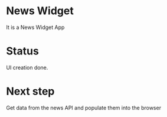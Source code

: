 # News Widget

It is a News Widget App

# Status

UI creation done.

# Next step

Get data from the news API and populate them into the browser

